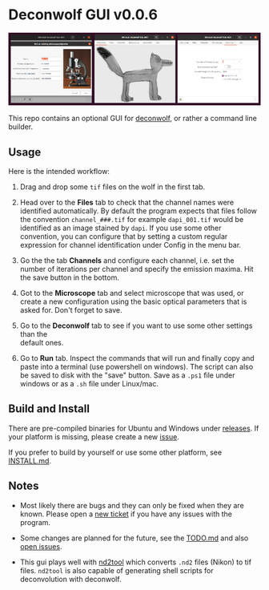 # Deconwolf GUI v0.0.6

<img src="resources/screenshot_20210217.png">

This repo contains an optional GUI for
[deconwolf](https://github.com/elgw/deconwolf), or rather a command
line builder.

## Usage

Here is the intended workflow:

1. Drag and drop some `tif` files on the wolf in the first tab.

2. Head over to the **Files** tab to check that the channel names were
   identified automatically. By default the program expects that files follow
   the convention `channel_###.tif` for example `dapi_001.tif`
   would be identified as an image stained by `dapi`. If you use some other convention,
   you can configure that by setting a custom regular expression for channel identification under Config in the menu bar.

3. Go the the tab **Channels** and configure each channel, i.e. set
   the number of iterations per channel and specify the emission
   maxima. Hit the save button in the bottom.

4. Got to the **Microscope** tab and select microscope that was used,
   or create a new configuration using the basic optical parameters
   that is asked for. Don't forget to save.

5. Go to the **Deconwolf** tab to see if you want to use some other settings than the  
   default ones. 

6. Go to **Run** tab. Inspect the commands that will run and finally copy and paste into a terminal 
   (use powershell on windows). The script can also be saved to disk with the "save" button. Save as a 
   `.ps1` file under windows or as a `.sh` file under Linux/mac.

## Build and Install

There are pre-compiled binaries for Ubuntu and Windows under
[releases](https://github.com/elgw/deconwolf-gui/release). If your
platform is missing, please create a new
[issue](https://github.com/elgw/deconwolf-gui/issues). 

If you prefer to build by yourself or use some other platform, see [INSTALL.md](INSTALL.md).

## Notes

- Most likely there are bugs and they can only be fixed when they are known.
Please open a [new ticket](https://github.com/elgw/deconwolf/issues) if you
have any issues with the program.

- Some changes are planned for the future, see the [TODO.md](TODO.md)
  and also [open issues](https://github.com/elgw/deconwolf-gui/issues).

- This gui plays well with
[nd2tool](https://www.github.com/elgw/nd2tool) which converts `.nd2`
files (Nikon) to tif files. `nd2tool` is also capable of generating
shell scripts for deconvolution with deconwolf.
